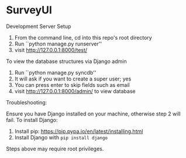 SurveyUI
========

Development Server Setup

1. From the command line, cd into this repo's root directory
2. Run ``python manage.py runserver''
3. visit http://127.0.0.1:8000/test/

To view the database structures via Django admin

1. Run ``python manage.py syncdb''
2. It will ask if you want to create a super user; yes
3. You can press enter to skip fields such as email
4. visit http://127.0.0.1:8000/admin/ to view database

Troubleshooting:

Ensure you have Django installed on your machine, otherwise step 2 will fail.
To install Django:

1. Install pip: https://pip.pypa.io/en/latest/installing.html
2. Install Django with `pip install django`

Steps above may require root privileges.